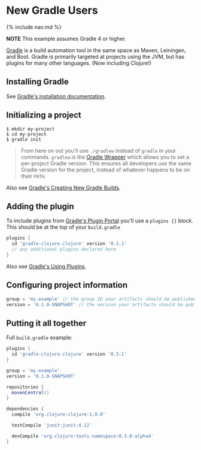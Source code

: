 # New Gradle Users

{% include nav.md %}

**NOTE** This example assumes Gradle 4 or higher.

[Gradle](https://docs.gradle.org/current/userguide/userguide.html) is a build automation tool in the same space as Maven, Leiningen, and Boot. Gradle is primarily targeted at projects using the JVM, but has plugins for many other languages. (Now including Clojure!)

## Installing Gradle

See [Gradle's installation documentation](https://docs.gradle.org/current/userguide/installation.html).

## Initializing a project

```
$ mkdir my-project
$ cd my-project
$ gradle init
```

> From here on out you'll use `./gradlew` instead of `gradle` in your commands. `gradlew` is the [Gradle Wrapper](https://docs.gradle.org/current/userguide/gradle_wrapper.html) which allows you to set a per-project Gradle version. This ensures all developers use the same Gradle version for the project, instead of whatever happens to be on their `PATH`.

Also see [Gradle's Creating New Gradle Builds](https://guides.gradle.org/creating-new-gradle-builds).

## Adding the plugin

To include plugins from [Gradle's Plugin Portal](https://plugins.gradle.org/) you'll use a `plugins {}` block. This should be at the top of your `build.gradle`

```groovy
plugins {
  id 'gradle-clojure.clojure' version '0.3.1'
  // any additional plugins declared here
}
```

Also see [Gradle's Using Plugins](https://docs.gradle.org/current/userguide/plugins.html).

## Configuring project information

```groovy
group = 'my.example' // the group ID your artifacts should be published under
version = '0.1.0-SNAPSHOT' // the version your artifacts should be published under
```

## Putting it all together

Full `build.gradle` example:

```groovy
plugins {
  id 'gradle-clojure.clojure' version '0.3.1'
}

group = 'my.example'
version = '0.1.0-SNAPSHOT'

repositories {
  mavenCentral()
}

dependencies {
  compile 'org.clojure:clojure:1.9.0'

  testCompile 'junit:junit:4.12'

  devCompile 'org.clojure:tools.namespace:0.3.0-alpha4'
}
```
